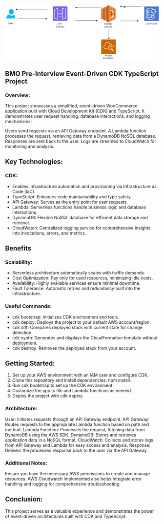![A simple Event Driven Serverless 3 Tier Architecture](bmotest.png)

## BMO Pre-Interview Event-Driven CDK TypeScript Project

### Overview:

This project showcases a simplified, event-driven WooCommerce application built with Cloud Development Kit (CDK) and TypeScript. It demonstrates user request handling, database interactions, and logging mechanisms:

Users send requests via an API Gateway endpoint.
A Lambda function processes the request, retrieving data from a DynamoDB NoSQL database.
Responses are sent back to the user.
Logs are streamed to CloudWatch for monitoring and analysis.

## Key Technologies:

### CDK:

- Enables infrastructure automation and provisioning via Infrastructure as Code (IaC).
- TypeScript: Enhances code maintainability and type safety.
- API Gateway: Serves as the entry point for user requests.
- Lambda: Serverless functions handle business logic and database interactions.
- DynamoDB: Flexible NoSQL database for efficient data storage and retrieval.
- CloudWatch: Centralized logging service for comprehensive insights into invocations, errors, and metrics.

## Benefits

### Scalability:

- Serverless architecture automatically scales with traffic demands.
- Cost Optimization: Pay only for used resources, minimizing idle costs.
- Availability: Highly available services ensure minimal downtime.
- Fault Tolerance: Automatic retries and redundancy built into the infrastructure.

### Useful Commands:

- cdk bootstrap: Initializes CDK environment and tools.
- cdk deploy: Deploys the project to your default AWS account/region.
- cdk diff: Compares deployed stack with current state for change detection.
- cdk synth: Generates and displays the CloudFormation template without deployment.
- cdk destroy: Removes the deployed stack from your account.

## Getting Started:

1. Set up your AWS environment with an IAM user and configure CDK.
2. Clone this repository and install dependencies: npm install.
3. Run cdk bootstrap to set up the CDK environment.
4. Customize the app.ts file and Lambda functions as needed.
5. Deploy the project with cdk deploy.

### Architecture:

User: Initiates requests through an API Gateway endpoint.
API Gateway: Routes requests to the appropriate Lambda function based on path and method.
Lambda Function: Processes the request, fetching data from DynamoDB using the AWS SDK.
DynamoDB: Stores and retrieves application data in a NoSQL format.
CloudWatch: Collects and stores logs from API Gateway and Lambda for easy access and analysis.
Response: Delivers the processed response back to the user via the API Gateway.

### Additional Notes:

Ensure you have the necessary AWS permissions to create and manage resources.
AWS Cloudwatch implemented also helps Integrate error handling and logging for comprehensive troubleshooting.

## Conclusion:

This project serves as a valuable experience and demonstrates the power of event-driven architectures built with CDK and TypeScript.
